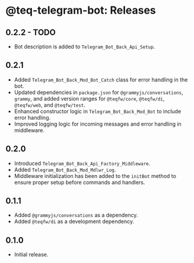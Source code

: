 # @teq-telegram-bot: Releases

## 0.2.2 - TODO

* Bot description is added to `Telegram_Bot_Back_Api_Setup`.

## 0.2.1

* Added `Telegram_Bot_Back_Mod_Bot_Catch` class for error handling in the bot.
* Updated dependencies in `package.json` for `@grammyjs/conversations`, `grammy`, and added version ranges for
  `@teqfw/core`, `@teqfw/di`, `@teqfw/web`, and `@teqfw/test`.
* Enhanced constructor logic in `Telegram_Bot_Back_Mod_Bot` to include error handling.
* Improved logging logic for incoming messages and error handling in middleware.

## 0.2.0

* Introduced `Telegram_Bot_Back_Api_Factory_Middleware`.
* Added `Telegram_Bot_Back_Mod_Mdlwr_Log`.
* Middleware initialization has been added to the `initBot` method to ensure proper setup before commands and handlers.

## 0.1.1

* Added `@grammyjs/conversations` as a dependency.
* Added `@teqfw/di` as a development dependency.

## 0.1.0

* Initial release.
